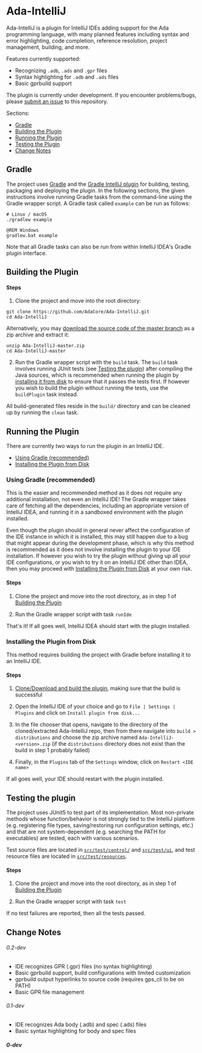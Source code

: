 
# Ada-IntelliJ

Ada-IntelliJ is a plugin for IntelliJ IDEs adding support for the Ada programming language, with many planned features including syntax and error highlighting, code completion, reference resolution, project management, building, and more.

Features currently supported:
* Recognizing `.adb`, `.ads` and `.gpr` files
* Syntax highlighting for `.adb` and `.ads` files
* Basic gprbuild support

The plugin is currently under development. If you encounter problems/bugs, please [submit an issue](https://github.com/AdaCore/Ada-IntelliJ/issues/new) to this repository.

Sections:
* [Gradle](#gradle)
* [Building the Plugin](#building-the-plugin)
* [Running the Plugin](#running-the-plugin)
* [Testing the Plugin](#testing-the-plugin)
* [Change Notes](#change-notes)

## Gradle

The project uses [Gradle](https://gradle.org/) and the [Gradle IntelliJ plugin](https://plugins.gradle.org/plugin/org.jetbrains.intellij) for building, testing, packaging and deploying the plugin. In the following sections, the given instructions involve running Gradle tasks from the command-line using the Gradle wrapper script. A Gradle task called `example` can be run as follows:

```
# Linux / macOS
./gradlew example
```
```
@REM Windows
gradlew.bat example
```

Note that all Gradle tasks can also be run from within IntelliJ IDEA's Gradle plugin interface.

## Building the Plugin

#### Steps

1. Clone the project and move into the root directory:

```
git clone https://github.com/AdaCore/Ada-IntelliJ.git
cd Ada-IntelliJ
```

Alternatively, you may [download the source code of the master branch](https://github.com/AdaCore/Ada-IntelliJ/archive/master.zip) as a zip archive and extract it:

```
unzip Ada-IntelliJ-master.zip
cd Ada-IntelliJ-master
```

2. Run the Gradle wrapper script with the `build` task. The `build` task involves running JUnit tests (see [Testing the plugin](#testing-the-plugin)) after compiling the Java sources, which is recommended when running the plugin by [installing it from disk](#installing-the-plugin-from-disk) to ensure that it passes the tests first. If however you wish to build the plugin without running the tests, use the `buildPlugin` task instead.

All build-generated files reside in the `build/` directory and can be cleaned up by running the `clean` task.

## Running the Plugin

There are currently two ways to run the plugin in an IntelliJ IDE.

* [Using Gradle (recommended)](#using-gradle-recommended)
* [Installing the Plugin from Disk](#installing-the-plugin-from-disk)

### Using Gradle (recommended)

This is the easier and recommended method as it does not require any additional installation, not even an IntelliJ IDE! The Gradle wrapper takes care of fetching all the dependencies, including an appropriate version of IntelliJ IDEA, and running it in a sandboxed environment with the plugin installed.

Even though the plugin should in general never affect the configuration of the IDE instance in which it is installed, this may still happen due to a bug that might appear during the development phase, which is why this method is recommended as it does not involve installing the plugin to your IDE installation. If however you wish to try the plugin without giving up all your IDE configurations, or you wish to try it on an IntelliJ IDE other than IDEA, then you may proceed with [Installing the Plugin from Disk](#installing-the-plugin-from-disk) at your own risk.

#### Steps

1. Clone the project and move into the root directory, as in step 1 of [Building the Plugin](#building-the-plugin)

2. Run the Gradle wrapper script with task `runIde`

That's it! If all goes well, IntelliJ IDEA should start with the plugin installed.

### Installing the Plugin from Disk

This method requires building the project with Gradle before installing it to an IntelliJ IDE.

#### Steps

1. [Clone/Download and build the plugin](#building-the-plugin), making sure that the build is successful

2. Open the IntelliJ IDE of your choice and go to `File | Settings | Plugins` and click on `Install plugin from disk...`

3. In the file chooser that opens, navigate to the directory of the cloned/extracted Ada-IntelliJ repo, then from there navigate into `build > distributions` and choose the zip archive named `Ada-IntelliJ-<version>.zip` (if the `distributions` directory does not exist than the build in step 1 probably failed)

4. Finally, in the `Plugins` tab of the `Settings` window, click on `Restart <IDE name>`

If all goes well, your IDE should restart with the plugin installed.

## Testing the plugin

The project uses JUnit5 to test part of its implementation. Most non-private methods whose function/behavior is not strongly tied to the IntelliJ platform (e.g. registering file types, saving/restoring run configuration settings, etc.) and that are not system-dependent (e.g. searching the PATH for executables) are tested, each with various scenarios.

Test source files are located in [`src/test/control/`](https://github.com/AdaCore/Ada-IntelliJ/tree/master/src/test/control) and [`src/test/ui`](https://github.com/AdaCore/Ada-IntelliJ/tree/master/src/test/ui), and test resource files are located in [`src/test/resources`](https://github.com/AdaCore/Ada-IntelliJ/tree/master/src/test/resources).

#### Steps

1. Clone the project and move into the root directory, as in step 1 of [Building the Plugin](#building-the-plugin)

2. Run the Gradle wrapper script with task `test`

If no test failures are reported, then all the tests passed.

## Change Notes

###### 0.2-dev

* IDE recognizes GPR (.gpr) files (no syntax highlighting)
* Basic gprbuild support, build configurations with limited customization
* gprbuild output hyperlinks to source code (requires gps_cli to be on PATH)
* Basic GPR file management

###### 0.1-dev

* IDE recognizes Ada body (.adb) and spec (.ads) files
* Basic syntax highlighting for body and spec files

##### 0-dev

